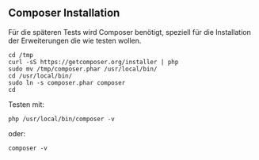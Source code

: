 ## Composer Installation

Für die späteren Tests wird Composer benötigt, speziell für die Installation der Erweiterungen die wie testen wollen.

```
cd /tmp
curl -sS https://getcomposer.org/installer | php
sudo mv /tmp/composer.phar /usr/local/bin/
cd /usr/local/bin/
sudo ln -s composer.phar composer
cd
```

Testen mit:

    php /usr/local/bin/composer -v

oder:

    composer -v

